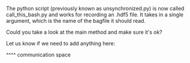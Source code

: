 The python script (previously known as unsynchronized.py) is now called call_this_bash.py and works for recording an .hdf5 file.
It takes in a single argument, which is the name of the bagfile it should read.

Could you take a look at the main method and make sure it's ok?

Let us know if we need to add anything here:






^^^^ communication space